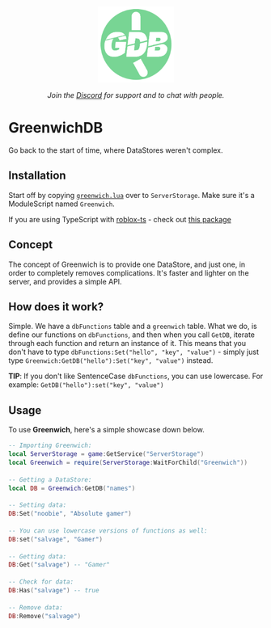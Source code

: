 
<p align="center">
  <img src="./assets/icon.png" alt="Greenwich" width="150" height="150" />
</p>

<p align="center">
<i>Join the <a href="https://discord.gg/vfn3NJ3TUm">Discord</a> for support and to chat with people.</i>
</p>

# GreenwichDB
Go back to the start of time, where DataStores weren't complex.

## Installation

Start off by copying [`greenwich.lua`](/greenwich.lua) over to `ServerStorage`. Make sure it's a ModuleScript named `Greenwich`.

If you are using TypeScript with [roblox-ts](https://roblox.ts) - check out [this package](https://npmjs.com/package/@rbxts/greenwichdb)

## Concept

The concept of Greenwich is to provide one DataStore, and just one, in order to completely removes complications. It's faster and lighter on the server, and provides a simple API.

## How does it work?

Simple. We have a `dbFunctions` table and a `greenwich` table. What we do, is define our functions on `dbFunctions`, and then when you call `GetDB`, iterate through each function and return an instance of it. This means that you don't have to type `dbFunctions:Set("hello", "key", "value")` - simply just type `Greenwich:GetDB("hello"):Set("key", "value")` instead.

**TIP**: If you don't like SentenceCase `dbFunctions`, you can use lowercase. For example: `GetDB("hello"):set("key", "value")`

## Usage

To use **Greenwich**, here's a simple showcase down below.

```lua
-- Importing Greenwich:
local ServerStorage = game:GetService("ServerStorage")
local Greenwich = require(ServerStorage:WaitForChild("Greenwich"))

-- Getting a DataStore:
local DB = Greenwich:GetDB("names")

-- Setting data:
DB:Set("noobie", "Absolute gamer")

-- You can use lowercase versions of functions as well:
DB:set("salvage", "Gamer")

-- Getting data:
DB:Get("salvage") -- "Gamer"

-- Check for data:
DB:Has("salvage") -- true

-- Remove data:
DB:Remove("salvage")
```

